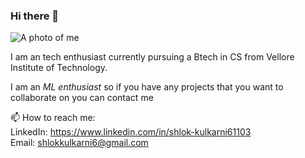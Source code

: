 ### Hi there 👋  

![A photo of me](path_to_image_file)

I am an tech enthusiast currently pursuing a Btech in CS from Vellore Institute of Technology.  

I am an *ML enthusiast* so if you have any projects that you want to collaborate on you can contact me

📫 How to reach me:  
LinkedIn: https://www.linkedin.com/in/shlok-kulkarni61103  
Email: shlokkulkarni6@gmail.com  


<!--
**Sckarge/Sckarge** is a ✨ _special_ ✨ repository because its `README.md` (this file) appears on your GitHub profile.

Here are some ideas to get you started:

- 🔭 I’m currently working on ...
- 🌱 I’m currently learning ...
- 👯 I’m looking to collaborate on ...
- 🤔 I’m looking for help with ...
- 💬 Ask me about ...
📫 How to reach me:
LinkedIn https://www.linkedin.com/in/shlok-kulkarni61103
- 😄 Pronouns: ...
- ⚡ Fun fact: ...
-->
